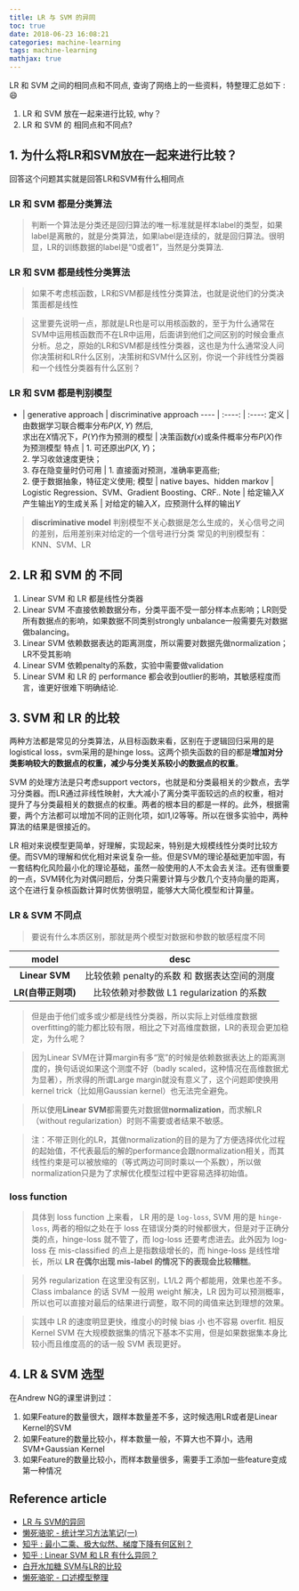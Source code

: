 ```yaml
---
title: LR 与 SVM 的异同
toc: true
date: 2018-06-23 16:08:21
categories: machine-learning
tags: machine-learning
mathjax: true
---
```


<script type="text/x-mathjax-config">
  MathJax.Hub.Config({
    extensions: ["tex2jax.js"],
    jax: ["input/TeX"],
    tex2jax: {
      inlineMath: [ ['$','$'], ['\\(','\\)'] ],
      displayMath: [ ['$$','$$']],
      processEscapes: true
    }
  });
</script>
<script type="text/javascript" src="https://cdn.mathjax.org/mathjax/latest/MathJax.js?config=TeX-AMS_HTML,http://myserver.com/MathJax/config/local/local.js">
</script>

LR 和 SVM 之间的相同点和不同点, 查询了网络上的一些资料，特整理汇总如下 : 😄

1. LR 和 SVM 放在一起来进行比较, why？
2. LR 和 SVM 的 相同点和不同点?

<!-- more -->
 
## 1. 为什么将LR和SVM放在一起来进行比较？

回答这个问题其实就是回答LR和SVM有什么相同点

### LR 和 SVM 都是分类算法

> 判断一个算法是分类还是回归算法的唯一标准就是样本label的类型，如果label是离散的，就是分类算法，如果label是连续的，就是回归算法。很明显，LR的训练数据的label是“0或者1”，当然是分类算法.

### LR 和 SVM 都是线性分类算法 

> 如果不考虑核函数，LR和SVM都是线性分类算法，也就是说他们的分类决策面都是线性

> 这里要先说明一点，那就是LR也是可以用核函数的，至于为什么通常在SVM中运用核函数而不在LR中运用，后面讲到他们之间区别的时候会重点分析。总之，原始的LR和SVM都是线性分类器，这也是为什么通常没人问你决策树和LR什么区别，决策树和SVM什么区别，你说一个非线性分类器和一个线性分类器有什么区别？
> 
> 

### LR 和 SVM 都是判别模型

- | generative approach | discriminative approach
---- | :----: | :----:
定义 | 由数据学习联合概率分布$P(X,Y)$ 然后,<br>求出在$X$情况下，$P(Y)$作为预测的模型 | 决策函数$f(x)$或条件概率分布$P(X)$作为预测模型
特点 | 1. 可还原出$P(X,Y)$；<br> 2. 学习收敛速度更快；<br> 3. 存在隐变量时仍可用 | 1. 直接面对预测，准确率更高些; <br> 2. 便于数据抽象，特征定义使用;
模型 | native bayes、hidden markov	| Logistic Regression、SVM、Gradient Boosting、CRF.. 
Note | 给定输入$X$产生输出$Y$的生成关系 | 对给定的输入$X$，应预测什么样的输出$Y$


> **discriminative model** 判别模型不关心数据是怎么生成的，关心信号之间的差别，后用差别来对给定的一个信号进行分类
> 常见的判别模型有：KNN、SVM、LR

## 2. LR 和 SVM 的 不同

1. Linear SVM 和 LR 都是线性分类器
2. Linear SVM 不直接依赖数据分布，分类平面不受一部分样本点影响；LR则受所有数据点的影响，如果数据不同类别strongly unbalance一般需要先对数据做balancing。
3. Linear SVM 依赖数据表达的距离测度，所以需要对数据先做normalization；LR不受其影响
4. Linear SVM 依赖penalty的系数，实验中需要做validation
5. Linear SVM 和 LR 的 performance 都会收到outlier的影响，其敏感程度而言，谁更好很难下明确结论.

## 3. SVM 和 LR 的比较

两种方法都是常见的分类算法，从目标函数来看，区别在于逻辑回归采用的是logistical loss，svm采用的是hinge loss。这两个损失函数的目的都是**增加对分类影响较大的数据点的权重，减少与分类关系较小的数据点的权重**。

SVM 的处理方法是只考虑support vectors，也就是和分类最相关的少数点，去学习分类器。而LR通过非线性映射，大大减小了离分类平面较远的点的权重，相对提升了与分类最相关的数据点的权重。两者的根本目的都是一样的。此外，根据需要，两个方法都可以增加不同的正则化项，如l1,l2等等。所以在很多实验中，两种算法的结果是很接近的。

LR 相对来说模型更简单，好理解，实现起来，特别是大规模线性分类时比较方便。而SVM的理解和优化相对来说复杂一些。但是SVM的理论基础更加牢固，有一套结构化风险最小化的理论基础，虽然一般使用的人不太会去关注。还有很重要的一点，SVM转化为对偶问题后，分类只需要计算与少数几个支持向量的距离，这个在进行复杂核函数计算时优势很明显，能够大大简化模型和计算量。

### LR & SVM 不同点

> 要说有什么本质区别，那就是两个模型对数据和参数的敏感程度不同

model | desc
:----: | :----:
**Linear SVM** | 比较依赖 penalty的系数 和 数据表达空间的测度
**LR(自带正则项)** | 比较依赖对参数做 L1 regularization 的系数

> 但是由于他们或多或少都是线性分类器，所以实际上对低维度数据overfitting的能力都比较有限，相比之下对高维度数据，LR的表现会更加稳定，为什么呢？

> 因为Linear SVM在计算margin有多“宽”的时候是依赖数据表达上的距离测度的，换句话说如果这个测度不好（badly scaled，这种情况在高维数据尤为显著），所求得的所谓Large margin就没有意义了，这个问题即使换用kernel trick（比如用Gaussian kernel）也无法完全避免。

> 所以使用**Linear SVM**都需要先对数据做**normalization**，而求解LR（without regularization）时则不需要或者结果不敏感。

> 注：不带正则化的LR，其做normalization的目的是为了方便选择优化过程的起始值，不代表最后的解的performance会跟normalization相关，而其线性约束是可以被放缩的（等式两边可同时乘以一个系数），所以做normalization只是为了求解优化模型过程中更容易选择初始值。

### loss function

> 具体到 loss function 上来看， LR 用的是 `log-loss`, SVM 用的是 `hinge-loss`, 两者的相似之处在于 loss 在错误分类的时候都很大，但是对于正确分类的点，hinge-loss 就不管了，而 log-loss 还要考虑进去。此外因为 log-loss 在 mis-classified 的点上是指数级增长的，而 hinge-loss 是线性增长，所以 **LR 在偶尔出现 mis-label 的情况下的表现会比较糟糕**。

> 另外 regularization 在这里没有区别，L1/L2 两个都能用，效果也差不多。Class imbalance 的话 SVM 一般用 weight 解决，LR 因为可以预测概率，所以也可以直接对最后的结果进行调整，取不同的阈值来达到理想的效果。

> 实践中 LR 的速度明显更快，维度小的时候 bias 小 也不容易 overfit. 相反 Kernel SVM 在大规模数据集的情况下基本不实用，但是如果数据集本身比较小而且维度高的的话一般 SVM 表现更好。

## 4. LR & SVM 选型

在Andrew NG的课里讲到过：

1. 如果Feature的数量很大，跟样本数量差不多，这时候选用LR或者是Linear Kernel的SVM
2. 如果Feature的数量比较小，样本数量一般，不算大也不算小，选用SVM+Gaussian Kernel
3. 如果Feature的数量比较小，而样本数量很多，需要手工添加一些feature变成第一种情况


## Reference article

- [LR 与 SVM的异同][1]
- [懒死骆驼 - 统计学习方法笔记(一)][2]
- [知乎 : 最小二乘、极大似然、梯度下降有何区别？][3]
- [知乎 : Linear SVM 和 LR 有什么异同？][4]
- [白开水加糖 SVM与LR的比较][5]
- [懒死骆驼 - 口述模型整理][6]

[img1]: /images/svm/svm-1-1.jpg


[1]: https://www.cnblogs.com/zhizhan/p/5038747.html
[2]: http://izhaoyi.top/2017/06/02/Note-StatisticalML/
[3]: https://www.zhihu.com/question/24900876
[4]: https://www.zhihu.com/question/26768865/answer/139613835
[5]: http://www.cnblogs.com/peizhe123/p/5674730.html
[6]: http://izhaoyi.top/2017/09/03/model-pre/


